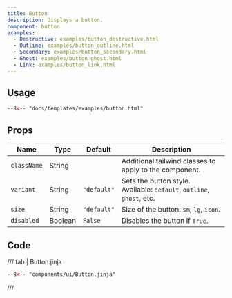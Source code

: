 ```yaml
---
title: Button
description: Displays a button.
component: button
examples:  
  - Destructive: examples/button_destructive.html 
  - Outline: examples/button_outline.html 
  - Secondary: examples/button_secondary.html 
  - Ghost: examples/button_ghost.html 
  - Link: examples/button_link.html 
---
```


## Usage

```html
--8<-- "docs/templates/examples/button.html"
```

## Props

| Name        | Type    | Default     | Description                                                           |
|-------------|---------|-------------|-----------------------------------------------------------------------|
| `className` | String  |             | Additional tailwind classes to apply to the component.                |
| `variant`   | String  | `"default"` | Sets the button style. Available: `default`, `outline`, `ghost`, etc. |
| `size`      | String  | `"default"` | Size of the button: `sm`, `lg`, `icon`.                               |
| `disabled`  | Boolean | `False`     | Disables the button if `True`.                                        |

## Code

/// tab | Button.jinja
```html
--8<-- "components/ui/Button.jinja"
```
///

